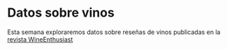 # Datos sobre vinos

Esta semana exploraremos datos sobre reseñas de vinos publicadas en la [revista WineEnthusiast](https://www.winemag.com/?s=&drink_type=wine) 

